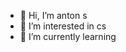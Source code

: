 - 👋 Hi, I’m anton s
- 👀 I’m interested in cs
- 🌱 I’m currently learning


<!---
anton-sus/anton-sus is a ✨ special ✨ repository because its `README.md` (this file) appears on your GitHub profile.
You can click the Preview link to take a look at your changes.
--->
